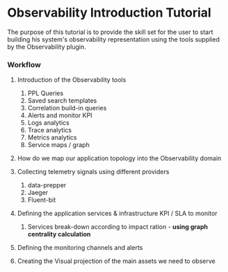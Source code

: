 # Observability Introduction Tutorial
The purpose of this tutorial is to provide the skill set for the user to start building his system's observability representation
using the tools supplied by the Observability plugin.

### Workflow
1) Introduction of the Observability tools
   1) PPL Queries
   2) Saved search templates
   3) Correlation build-in queries
   4) Alerts and monitor KPI
   5) Logs analytics
   6) Trace analytics
   7) Metrics analytics
   8) Service maps / graph
   

2) How do we map our application topology into the Observability domain

3) Collecting telemetry signals using different providers
   1) data-prepper
   2) Jaeger
   3) Fluent-bit


4) Defining the application services & infrastructure KPI / SLA to monitor  
   1) Services break-down according to impact ration - **using graph centrality calculation**

5) Defining the monitoring channels and alerts 
6) Creating the Visual projection of the main assets we need to observe
